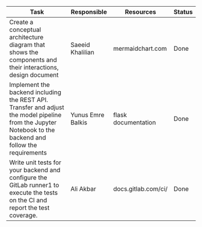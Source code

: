 | **Task** | **Responsible** | **Resources** | **Status** |
| -------- | --------------- | ------------- | ---------- |
| Create a conceptual architecture diagram that shows the components and their interactions, design document    |       Saeeid Khalilian    | mermaidchart.com            |     Done       |
|  Implement the backend including the REST API. Transfer and adjust the model pipeline from the Jupyter Notebook to the backend and follow the requirements       |  Yunus Emre Balkis               |  flask documentation            |  Done          |
| Write unit tests for your backend and configure the GitLab runner1 to execute the tests on the CI and report the test coverage. | Ali Akbar |    docs.gitlab.com/ci/          | Done          |